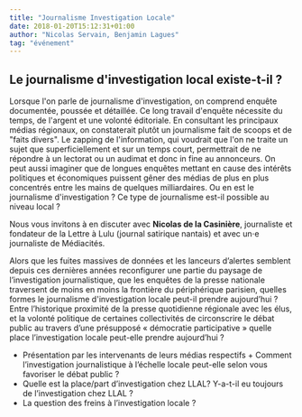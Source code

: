 ```yaml
---
title: "Journalisme Investigation Locale"
date: 2018-01-20T15:12:31+01:00
author: "Nicolas Servain, Benjamin Lagues"
tag: "événement"
---
```


## Le journalisme d'investigation local existe-t-il ?

Lorsque l'on parle de journalisme d'investigation, on comprend enquête documentée, poussée et détaillée. Ce long travail d'enquête nécessite du temps, de l'argent et une volonté éditoriale. En consultant les principaux médias régionaux, on constaterait plutôt un journalisme fait de scoops et de "faits divers". Le zapping de l'information, qui voudrait que l'on ne traite un sujet que superficiellement et sur un temps court, permettrait de ne répondre à un lectorat ou un audimat et donc in fine au annonceurs. On peut aussi imaginer que de longues enquêtes mettant en cause des intérêts politiques et économiques puissent gêner des médias de plus en plus concentrés entre les mains de quelques milliardaires.
Ou en est le journalisme d'investigation ? Ce type de journalisme est-il possible au niveau local ?

Nous vous invitons à en discuter avec **Nicolas de la Casinière**, journaliste et fondateur de la Lettre à Lulu (journal satirique nantais) et avec un⋅e journaliste de Médiacités.

Alors que les fuites massives de données et les lanceurs d’alertes semblent depuis ces dernières années reconfigurer une partie du paysage de l’investigation journalistique, que les enquêtes de la presse nationale traversent de moins en moins la frontière du périphérique parisien, quelles formes le journalisme d'investigation locale peut-il prendre aujourd’hui ? Entre l’historique proximité de la presse quotidienne régionale avec les élus, et la volonté politique de certaines collectivités de circonscrire le débat public au travers d’une présupposé « démocratie participative » quelle place l’investigation locale peut-elle prendre aujourd’hui ?

- Présentation par les intervenants de leurs médias respectifs + Comment l’investigation journalistique à l’échelle locale peut-elle selon vous favoriser le débat public ?
- Quelle est la place/part d’investigation chez LLAL? Y-a-t-il eu toujours de l’investigation chez LLAL ?
- La question des freins à l’investigation locale ?
